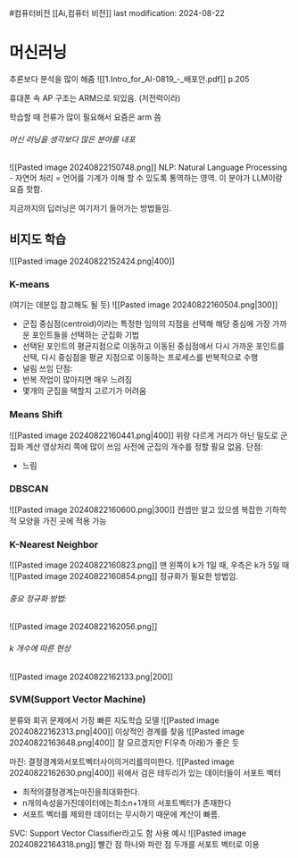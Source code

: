 #컴퓨터비전 
[[Ai,컴퓨터 비전]]
last modification: 2024-08-22
# 머신러닝
추론보다 분석을 많이 해줌
![[1.Intro_for_AI-0819_-_배포안.pdf]]
p.205

휴대폰 속 AP 구조는 ARM으로 되있음. (저전력이라)

학습할 때 전류가 많이 필요해서 요즘은 arm 씀

###### 머신 러닝을 생각보다 많은 분야를 내포
![[Pasted image 20240822150748.png]]
NLP: Natural Language Processing - 자연어 처리 = 언어를 기계가 이해 할 수 있도록 통역하는 영역. 이 분야가 LLM이랑 요즘 핫함.

지금까지의 딥러닝은 여기저기 들어가는 방법들임.


## 비지도 학습
![[Pasted image 20240822152424.png|400]]

### K-means
(여기는 데분입 참고해도 될 듯)
![[Pasted image 20240822160504.png|300]]
- 군집 중심점(centroid)이라는 특정한 임의의 지점을 선택해 해당 중심에 가장 가까운 포인트들을 선택하는 군집화 기법 
- 선택된 포인트의 평균지점으로 이동하고 이동된 중심점에서 다시 가까운 포인트를 선택, 다시 중심점을 평균 지점으로 이동하는 프로세스를 반복적으로 수행
- 널림 쓰임
단점:
- 반복 작업이 많아지면 매우 느려짐
- 몇개의 군집을 택할지 고르기가 어려움

### Means Shift
![[Pasted image 20240822160441.png|400]]
위랑 다르게 거리가 아닌 밀도로 군집화 계산
영상처리 쪽에 많이 쓰임
사전에 군집의 개수를 정할 필요 없음.
단점:
- 느림

### DBSCAN
![[Pasted image 20240822160600.png|300]]
컨셉만 알고 있으셈
복잡한 기하학적 모양을 가진 곳에 적용 가능

### K-Nearest Neighbor
![[Pasted image 20240822160823.png]]
맨 왼쪽이 k가 1일 때, 우측은 k가 5일 때
![[Pasted image 20240822160854.png]]
정규화가 필요한 방법임. 
###### 중요 정규화 방법:
![[Pasted image 20240822162056.png]]
###### k 개수에 따른 현상
![[Pasted image 20240822162133.png|200]]

### SVM(Support Vector Machine)
분류와 회귀 문제에서 가장 빠른 지도학습 모델
![[Pasted image 20240822162313.png|400]]
이상적인 경계를 찾음
![[Pasted image 20240822163648.png|400]]
잘 모르겠지만 F(우측 아래)가 좋은 듯

마진: 결정경계와서포트벡터사이의거리를의미한다.
![[Pasted image 20240822162630.png|400]]
위에서 검은 테두리가 있는 데이터들이 서포트 벡터
- 최적의결정경계는마진을최대화한다.
- n개의속성을가진데이터에는최소n+1개의 서포트벡터가 존재한다
-  서포트 벡터를 제외한 데이터는 무시하기 때문에 계산이 빠름.

SVC: Support Vector Classifier라고도 함
사용 예시
![[Pasted image 20240822164318.png]]
빨간 점 하나와 파란 점 두개를 서포트 벡터로 이용